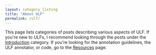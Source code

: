 ```yaml
---
layout: category_listing
title: "About ULF"
permalink: /ulf/
---
```

This page lists categories of posts describing various aspects of ULF.  If
you're new to ULFs, I recommend looking through the posts under the <a
href="{{ site.baseurl }}/categories/introduction">Introduction</a> category.  If you're looking
for the annotation guidelines, the ULF annotator, or code, go to the <a
  href="{{ site.baseurl }}/resources">Resources</a> page.


